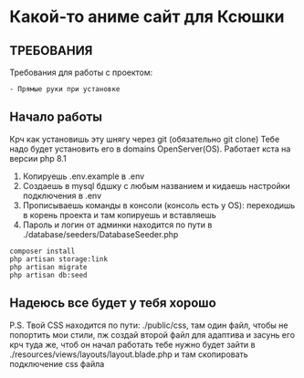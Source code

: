 Какой-то аниме сайт для Ксюшки
===================================

ТРЕБОВАНИЯ
------------

Требования для работы с проектом:

    - Прямые руки при установке

Начало работы
---------------

Крч как установишь эту шнягу через git (обязательно git clone)
Тебе надо будет установить его в domains OpenServer(OS).
Работает кста на версии php 8.1

1. Копируешь .env.example в .env
2. Создаешь в mysql бдшку с любым названием и кидаешь настройки подключения в .env
3. Прописываешь команды в консоли (консоль есть у OS): переходишь в корень проекта и там копируешь и вставляешь
4. Пароль и логин от админки находится по пути в ./database/seeders/DatabaseSeeder.php

```shell script
composer install
php artisan storage:link
php artisan migrate
php artisan db:seed
```

Надеюсь все будет у тебя хорошо
---------------

P.S. Твой CSS находится по пути: ./public/css, там один файл, 
чтобы не попортить мои стили, пж создай второй файл для адаптива и 
засунь его крч туда же, чтоб он начал работать тебе нужно будет зайти в
./resources/views/layouts/layout.blade.php и там скопировать подключение css файла


